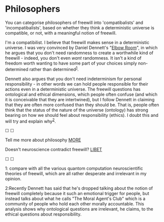 # Philosophers

You can categorise philosophers of freewill into 'compatibalists' and 'incompatibalists', based on whether they think a deterministic universe is compatible, or not, with a meaningful notion of freewill. 

I'm a compatibilist. I believe that freewill makes sense in a deterministic universe. I was very convinced by Daniel Dennett's "[Elbow Room](https://en.wikipedia.org/wiki/Elbow_Room_(book))", in which he argues that you don't need randomness to create a worthwhile kind of freewill - indeed, you don't even *want* randomness. It isn't a kind of freedom worth wanting to have some part of your choices simply non-determined rather than determined<sup>[1](#footnote1)</sup>.

Dennett also argues that you don't need indeterminism for personal responsibility - in other words we can hold people responsible for their actions even in a deterministic universe. The freewill questions has ontological and ethical dimensions, which people often confuse (and which it is conceivable that they are intertwined), but I follow Dennett in claiming that they are often more confused than they should be. That is, people often think that the status of the nature of the universe (ontology) has strong bearing on how we should feel about responsibility (ethics). I doubt this and will try and explain why<sup>[2](#footnote2)</sup>.

&#9744; &#9744;

Tell me more about philosophy [MORE](https://twitter.com/intent/tweet?text=@ChoiceEngine%20MORE)

Doesn't neuroscience contradict freewill? [LIBET](https://twitter.com/intent/tweet?text=@ChoiceEngine%20LIBET)

&#9744; &#9744;

<a name="footnote1">1</a>: compare with all the various quantom computation neuroscientific theories of freewill, which are all rather desperate and irrelevant in my opinion.

<a name="footnote1">2</a>:Recently Dennett has said that he's dropped talking about the notion of freewill completely because it such an emotional trigger for people, but instead talks about what he calls "The Moral Agent's Club" which is a community of people who hold each other morally accountable. This analysis shows why ontological questions are irrelevant, he claims, to the ethical questions about responsibility.

